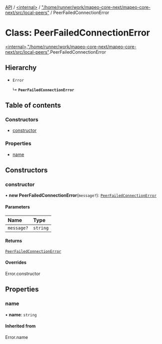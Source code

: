 [API](../README.md) / [\<internal\>](../modules/internal_.md) / ["/home/runner/work/mapeo-core-next/mapeo-core-next/src/local-peers"](../modules/internal_.__home_runner_work_mapeo_core_next_mapeo_core_next_src_local_peers_.md) / PeerFailedConnectionError

# Class: PeerFailedConnectionError

[\<internal\>](../modules/internal_.md).["/home/runner/work/mapeo-core-next/mapeo-core-next/src/local-peers"](../modules/internal_.__home_runner_work_mapeo_core_next_mapeo_core_next_src_local_peers_.md).PeerFailedConnectionError

## Hierarchy

- `Error`

  ↳ **`PeerFailedConnectionError`**

## Table of contents

### Constructors

- [constructor](internal_.__home_runner_work_mapeo_core_next_mapeo_core_next_src_local_peers_.PeerFailedConnectionError.md#constructor)

### Properties

- [name](internal_.__home_runner_work_mapeo_core_next_mapeo_core_next_src_local_peers_.PeerFailedConnectionError.md#name)

## Constructors

### constructor

• **new PeerFailedConnectionError**(`message?`): [`PeerFailedConnectionError`](internal_.__home_runner_work_mapeo_core_next_mapeo_core_next_src_local_peers_.PeerFailedConnectionError.md)

#### Parameters

| Name | Type |
| :------ | :------ |
| `message?` | `string` |

#### Returns

[`PeerFailedConnectionError`](internal_.__home_runner_work_mapeo_core_next_mapeo_core_next_src_local_peers_.PeerFailedConnectionError.md)

#### Overrides

Error.constructor

## Properties

### name

• **name**: `string`

#### Inherited from

Error.name
